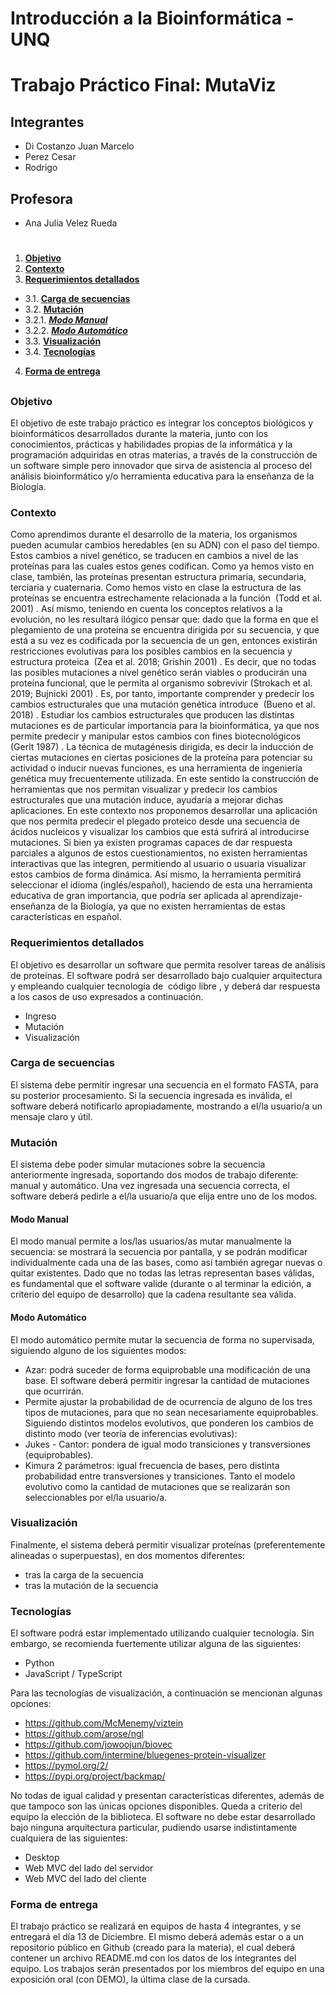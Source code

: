 # Introducción a la Bioinformática - UNQ
# Trabajo Práctico Final: MutaViz

## Integrantes

+ Di Costanzo Juan Marcelo 
+ Perez Cesar
+ Rodrigo

## Profesora

+ Ana Julia Velez Rueda

#
1. [**Objetivo**](#objetivo)
2. [**Contexto**](#contexto)
3. [**Requerimientos detallados**](#requerimientos-detallados)
+ 3.1. [**Carga de secuencias**](#carga-de-secuencias)
+ 3.2. [**Mutación**](#mutación)
+ 3.2.1. [***Modo Manual***](#modo-manual)
+ 3.2.2. [***Modo Automático***](#modo-automático) 
+ 3.3. [**Visualización**](#visualización)
+ 3.4. [**Tecnologías**](#tecnologías)
4. [**Forma de entrega**](#forma-de-entrega)
##

### Objetivo ###

El objetivo de este trabajo práctico es integrar los conceptos biológicos y bioinformáticos desarrollados durante la materia, junto con los conocimientos, prácticas y habilidades propias de la informática y la programación adquiridas en otras materias, a través de la construcción de un software simple pero innovador que sirva de asistencia al proceso del análisis bioinformático y/o herramienta educativa para la enseñanza de la Biología.

### Contexto

Como aprendimos durante el desarrollo de la materia, los organismos pueden acumular cambios heredables (en su ADN) con el paso del tiempo. Estos cambios a nivel genético, se traducen en cambios a nivel de las proteínas para las cuales estos genes codifican. Como ya hemos visto en clase, también, las proteínas presentan estructura primaria, secundaria, terciaria y cuaternaria. Como hemos visto en clase la estructura de las proteínas se encuentra estrechamente relacionada a la función ​ (Todd et al. 2001)​ . Así mismo, teniendo en cuenta los conceptos relativos a la evolución, no les resultará ilógico pensar que: dado que la forma en que el plegamiento de una proteína se encuentra dirigida por su secuencia, y que está a su vez es codificada por la secuencia de un gen, entonces existirán restricciones evolutivas para los posibles cambios en la secuencia y estructura proteica ​ (Zea et al. 2018; Grishin 2001)​ . Es decir, que no todas las posibles mutaciones a nivel genético serán viables o producirán una proteína funcional, que le permita al organismo sobrevivir (Strokach et al. 2019; Bujnicki 2001)​ . Es, por tanto, importante comprender y predecir los cambios estructurales que una mutación genética introduce ​ (Bueno et al. 2018)​ .
Estudiar los cambios estructurales que producen las distintas mutaciones es de particular importancia para la bioinformática, ya que nos permite predecir y manipular estos cambios con fines biotecnológicos ​ (Gerlt 1987)​ . La técnica de mutagénesis dirigida, es decir la inducción de ciertas mutaciones en ciertas posiciones de la proteína para potenciar su
actividad o inducir nuevas funciones, es una herramienta de ingeniería genética muy frecuentemente utilizada. En este sentido la construcción de herramientas que nos permitan visualizar y predecir los cambios estructurales que una mutación induce, ayudaría a mejorar dichas aplicaciones.
En este contexto nos proponemos desarrollar una aplicación que nos permita predecir el plegado proteico desde una secuencia de ácidos nucleicos y visualizar los cambios que está sufrirá al introducirse mutaciones. Si bien ya existen programas capaces de dar respuesta parciales a algunos de estos cuestionamientos, no existen herramientas interactivas que las
integren, permitiendo al usuario o usuaria visualizar estos cambios de forma dinámica. Así mismo, la herramienta permitirá seleccionar el idioma (inglés/español), haciendo de esta una herramienta educativa de gran importancia, que podría ser aplicada al aprendizaje-enseñanza de la Biología, ya que no existen herramientas de estas características en español.

### Requerimientos detallados

El objetivo es desarrollar un software que permita resolver tareas de análisis de proteínas. El software podrá ser desarrollado bajo cualquier arquitectura y empleando cualquier tecnología de ​ código libre​ , y deberá dar respuesta a los casos de uso expresados a continuación.
+ Ingreso
+ Mutación
+ Visualización

### Carga de secuencias

El sistema debe permitir ingresar una secuencia en el formato FASTA, para su posterior procesamiento. Si la secuencia ingresada es inválida, el software deberá notificarlo apropiadamente, mostrando a el/la usuario/a un mensaje claro y útil.

### Mutación

El sistema debe poder simular mutaciones sobre la secuencia anteriormente ingresada, soportando dos modos de trabajo diferente: manual y automático. Una vez ingresada una secuencia correcta, el software deberá pedirle a el/la usuario/a que elija entre uno de los modos.

#### Modo Manual

El modo manual permite a los/las usuarios/as mutar manualmente la secuencia: se mostrará la secuencia por pantalla, y se podrán modificar individualmente cada una de las bases, como así también agregar nuevas o quitar existentes. Dado que no todas las letras representan bases válidas, es fundamental que el software valide (durante o al terminar la edición, a criterio del equipo de desarrollo) que la cadena resultante sea válida.

#### Modo Automático

El modo automático permite mutar la secuencia de forma no supervisada, siguiendo alguno de los siguientes modos:
+ Azar: podrá suceder de forma equiprobable una modificación de una base. El software deberá permitir ingresar la cantidad de mutaciones que ocurrirán.
+ Permite ajustar la probabilidad de de ocurrencia de alguno de los tres tipos de mutaciones, para que no sean necesariamente equiprobables. Siguiendo distintos modelos evolutivos, que ponderen los cambios de distinto modo (ver teoría de inferencias evolutivas):
+ Jukes - Cantor: pondera de igual modo transiciones y transversiones (equiprobables).
+ Kimura 2 parámetros: igual frecuencia de bases, pero distinta probabilidad entre transversiones y transiciones.
Tanto el modelo evolutivo como la cantidad de mutaciones que se realizarán son seleccionables por el/la usuario/a.

### Visualización

Finalmente, el sistema deberá permitir visualizar proteínas (preferentemente alineadas o superpuestas), en dos momentos diferentes:
+ tras la carga de la secuencia
+ tras la mutación de la secuencia

### Tecnologías

El software podrá estar implementado utilizando cualquier tecnología. Sin embargo, se recomienda fuertemente utilizar alguna de las siguientes:
+ Python
+ JavaScript / TypeScript

Para las tecnologías de visualización, a continuación se mencionan algunas opciones:

+ https://github.com/McMenemy/viztein
+ https://github.com/arose/ngl
+ https://github.com/jowoojun/biovec
+ https://github.com/intermine/bluegenes-protein-visualizer
+ https://pymol.org/2/
+ https://pypi.org/project/backmap/

No todas de igual calidad y presentan características diferentes, además de que tampoco son las únicas opciones disponibles. Queda a criterio del equipo la elección de la biblioteca.
El software no debe estar desarrollado bajo ninguna arquitectura particular, pudiendo usarse indistintamente cualquiera de las siguientes:

+ Desktop
+ Web MVC del lado del servidor
+ Web MVC del lado del cliente

### Forma de entrega

El trabajo práctico se realizará en equipos de hasta 4 integrantes, y se entregará el día 13 de Diciembre. El mismo deberá además estar o a un repositorio público en Github (creado para la materia), el cual deberá contener un archivo README.md con los datos de los integrantes del equipo. Los trabajos serán presentados por los miembros del equipo en una
exposición oral (con DEMO), la última clase de la cursada.





